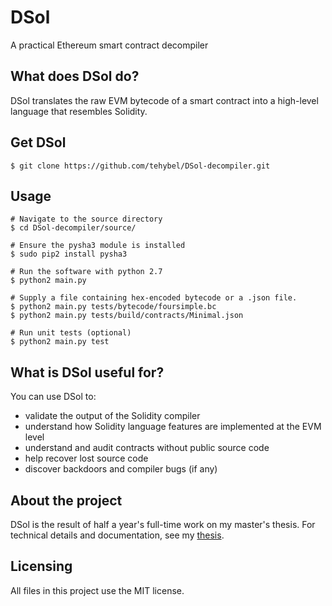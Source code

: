 # DSol
A practical Ethereum smart contract decompiler


## What does DSol do?

DSol translates the raw EVM bytecode of a smart contract into a high-level language that resembles Solidity.

## Get DSol

`$ git clone https://github.com/tehybel/DSol-decompiler.git`

## Usage

```
# Navigate to the source directory
$ cd DSol-decompiler/source/

# Ensure the pysha3 module is installed
$ sudo pip2 install pysha3

# Run the software with python 2.7
$ python2 main.py 

# Supply a file containing hex-encoded bytecode or a .json file.
$ python2 main.py tests/bytecode/foursimple.bc 
$ python2 main.py tests/build/contracts/Minimal.json

# Run unit tests (optional)
$ python2 main.py test
```

## What is DSol useful for?

You can use DSol to:
- validate the output of the Solidity compiler
- understand how Solidity language features are implemented at the EVM level
- understand and audit contracts without public source code
- help recover lost source code
- discover backdoors and compiler bugs (if any)

## About the project

DSol is the result of half a year's full-time work on my master's thesis. For technical details and documentation, see my [thesis](https://github.com/tehybel/DSol-decompiler/raw/master/thesis/DSol-thesis-Thomas-Hybel.pdf).


## Licensing

All files in this project use the MIT license.

